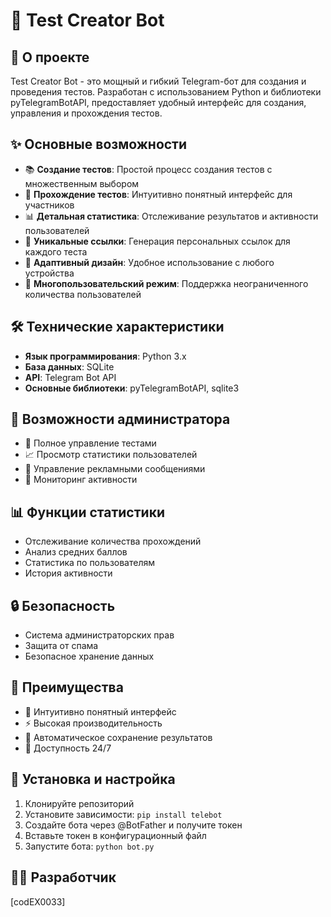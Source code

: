 # 🤖 Test Creator Bot

## 📝 О проекте
Test Creator Bot - это мощный и гибкий Telegram-бот для создания и проведения тестов. Разработан с использованием Python и библиотеки pyTelegramBotAPI, предоставляет удобный интерфейс для создания, управления и прохождения тестов.

## ✨ Основные возможности
- 📚 **Создание тестов**: Простой процесс создания тестов с множественным выбором
- 🎯 **Прохождение тестов**: Интуитивно понятный интерфейс для участников
- 📊 **Детальная статистика**: Отслеживание результатов и активности пользователей
- 🔗 **Уникальные ссылки**: Генерация персональных ссылок для каждого теста
- 📱 **Адаптивный дизайн**: Удобное использование с любого устройства
- 👥 **Многопользовательский режим**: Поддержка неограниченного количества пользователей

## 🛠 Технические характеристики
- **Язык программирования**: Python 3.x
- **База данных**: SQLite
- **API**: Telegram Bot API
- **Основные библиотеки**: pyTelegramBotAPI, sqlite3

## 🚀 Возможности администратора
- 👑 Полное управление тестами
- 📈 Просмотр статистики пользователей
- 📣 Управление рекламными сообщениями
- 🔄 Мониторинг активности

## 📊 Функции статистики
- Отслеживание количества прохождений
- Анализ средних баллов
- Статистика по пользователям
- История активности

## 🔒 Безопасность
- Система администраторских прав
- Защита от спама
- Безопасное хранение данных

## 🌟 Преимущества
- 🎯 Интуитивно понятный интерфейс
- ⚡️ Высокая производительность
- 🔄 Автоматическое сохранение результатов
- 📱 Доступность 24/7

## 🔧 Установка и настройка
1. Клонируйте репозиторий
2. Установите зависимости: `pip install telebot`
3. Создайте бота через @BotFather и получите токен
4. Вставьте токен в конфигурационный файл
5. Запустите бота: `python bot.py`

## 👨‍💻 Разработчик
[codEX0033]

